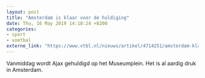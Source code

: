 ```yaml
---
layout: post
title: "Amsterdam is klaar voor de huldiging"
date: Thu, 16 May 2019 14:18:24 +0200
categories: 
- sport 
- voetbal 
externe_link: "https://www.vtbl.nl/nieuws/artikel/4714251/amsterdam-klaar-voor-de-huldiging"
---
```


Vanmiddag wordt Ajax gehuldigd op het Museumplein. Het is al aardig druk in Amsterdam.
